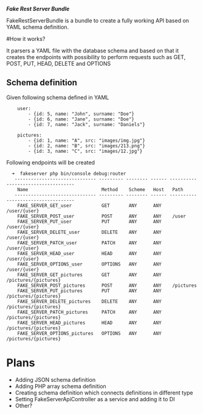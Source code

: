 ___Fake Rest Server Bundle___

FakeRestServerBundle is a bundle to create a fully working API based on YAML schema definition.

#How it works?

It parsers a YAML file with the database schema and based on that it creates the endpoints with possibility 
to perform requests such as GET, POST, PUT, HEAD, DELETE and OPTIONS

## Schema definition
    
Given following schema defined in YAML 
    
```
    user:
        - {id: 5, name: "John", surname: "Doe"}
        - {id: 6, name: "Jane", surname: "Doe"}
        - {id: 7, name: "Jack", surname: "Daniels"}
        
    pictures:
        - {id: 1, name: "A", src: "images/img.jpg"}
        - {id: 2, name: "B", src: "images/213.png"}
        - {id: 3, name: "C", src: "images/12.jpg"}
```          

Following endpoints will be created
  
```
  ➜  fakeserver php bin/console debug:router
   ------------------------------ --------- -------- ------ ----------------------------------- 
    Name                           Method    Scheme   Host   Path                               
   ------------------------------ --------- -------- ------ ----------------------------------- 
    FAKE_SERVER_GET_user           GET       ANY      ANY    /user/{user}                       
    FAKE_SERVER_POST_user          POST      ANY      ANY    /user                              
    FAKE_SERVER_PUT_user           PUT       ANY      ANY    /user/{user}                       
    FAKE_SERVER_DELETE_user        DELETE    ANY      ANY    /user/{user}                       
    FAKE_SERVER_PATCH_user         PATCH     ANY      ANY    /user/{user}                       
    FAKE_SERVER_HEAD_user          HEAD      ANY      ANY    /user/{user}                       
    FAKE_SERVER_OPTIONS_user       OPTIONS   ANY      ANY    /user/{user}                       
    FAKE_SERVER_GET_pictures       GET       ANY      ANY    /pictures/{pictures}               
    FAKE_SERVER_POST_pictures      POST      ANY      ANY    /pictures                          
    FAKE_SERVER_PUT_pictures       PUT       ANY      ANY    /pictures/{pictures}               
    FAKE_SERVER_DELETE_pictures    DELETE    ANY      ANY    /pictures/{pictures}               
    FAKE_SERVER_PATCH_pictures     PATCH     ANY      ANY    /pictures/{pictures}               
    FAKE_SERVER_HEAD_pictures      HEAD      ANY      ANY    /pictures/{pictures}               
    FAKE_SERVER_OPTIONS_pictures   OPTIONS   ANY      ANY    /pictures/{pictures}  
```
    
# Plans
    
   * Adding JSON schema definition
   * Adding PHP array schema definition
   * Creating schema definition which connects definitions in different type
   * Setting FakeServerApiController as a service and adding it to DI
   * Other?